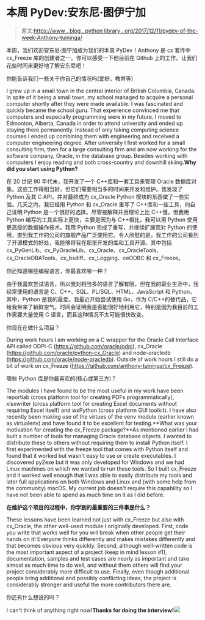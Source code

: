 # 本周 PyDev:安东尼·图伊宁加

> 原文:[https://www . blog . python library . org/2017/12/11/pydev-of-the-week-Anthony-tuininga/](https://www.blog.pythonlibrary.org/2017/12/11/pydev-of-the-week-anthony-tuininga/)

本周，我们欢迎安东尼·图宁加成为我们的本周 PyDev！Anthony 是 cx 套件中 cx_Freeze 库的创建者之一。你可以感受一下他目前在 Github 上的工作。让我们花些时间来更好地了解安东尼吧！

你能告诉我们一些关于你自己的情况吗(爱好、教育等)

I grew up in a small town in the central interior of British Columbia, Canada. In spite of it being a small town, my school managed to acquire a personal computer shortly after they were made available. I was fascinated and quickly became the school guru. That experience convinced me that computers and especially programming were in my future. I moved to Edmonton, Alberta, Canada in order to attend university and ended up staying there permanently. Instead of only taking computing science courses I ended up combining them with engineering and received a computer engineering degree. After university I first worked for a small consulting firm, then for a large consulting firm and am now working for the software company, Oracle, in the database group. Besides working with computers I enjoy reading and both cross-country and downhill skiing.**Why did you start using Python?**

在 20 世纪 90 年代末，我开发了一个 C++库和一套工具来管理 Oracle 数据库对象。这些工作得相当好，但它们需要相当多的时间来开发和维护。我发现了 Python 及其 C API，并对最终成为 cx_Oracle Python 模块的东西做了一些实验。几天之内，我已经用 Python 和 cx_Oracle 重写了 C++库和一些工具，向自己证明 Python 是一个很好的选择。尽管被解释并且理论上比 C++慢，但我用 Python 编写的工具实际上更快，主要是因为与 C++相比，我可以用 Python 使用更高级的数据操作技术。我用 Python 完成了重写，并继续扩展我对 Python 的使用，直到我工作的公司的旗舰产品广泛使用它。令人欣慰的是，我工作的公司看到了开源模式的好处，我能够将我在那里开发的库和工具开源。其中包括 cx_PyGenLib、cx_PyOracleLib、cx_Oracle、cx_OracleTools、cx_OracleDBATools、cx_bsdiff、cx_Logging、ceODBC 和 cx_Freeze。

你还知道哪些编程语言，你最喜欢哪一种？

由于我喜欢尝试语言，所以我对相当多的语言了解有限，但在我的职业生涯中，我经常使用的语言是 C、C++、SQL、PL/SQL、HTML、JavaScript 和 Python。其中，Python 是我的最爱。我最近开始尝试使用 Go，作为 C/C++的替代品，它给我带来了新鲜空气。时间会证明我是否能很好地利用它，特别是因为我目前的工作需要大量使用 C 语言，而且这种情况不太可能很快改变。

你现在在做什么项目？

During work hours I am working on a C wrapper for the Oracle Call Interface API called ODPI-C ([https://github.com/oracle/<wbr>odpi](https://github.com/oracle/odpi)), cx_Oracle ([https://github.com/oracle/<wbr>python-cx_Oracle](https://github.com/oracle/python-cx_Oracle)) and node-oracledb ([https://github.com/oracle/<wbr>node-oracledb](https://github.com/oracle/node-oracledb)). Outside of work hours I still do a bit of work on cx_Freeze ([https://github.com/anthony-<wbr>tuininga/cx_Freeze](https://github.com/anthony-tuininga/cx_Freeze)).

哪些 Python 库是你最喜欢的(核心或第三方)？

The modules I have found to be the most useful in my work have been reportlab (cross platform tool for creating PDFs programmatically), xlsxwriter (cross platform tool for creating Excel documents without requiring Excel itself) and wxPython (cross platform GUI toolkit). I have also recently been making use of the virtues of the venv module (earlier known as virtualenv) and have found it to be excellent for testing.**What was your motivation for creating the cx_Freeze package?**As mentioned earlier I had built a number of tools for managing Oracle database objects. I wanted to distribute these to others without requiring them to install Python itself. I first experimented with the freeze tool that comes with Python itself and found that it worked but wasn't easy to use or create executables. I discovered py2exe but it was only developed for Windows and we had Linux machines on which we wanted to run these tools. So I built cx_Freeze and it worked well enough that I was able to easily distribute my tools and later full applications on both Windows and Linux and (with some help from the community) macOS. My current job doesn't require this capability so I have not been able to spend as much time on it as I did before.

**在维护这个项目的过程中，你学到的最重要的三件事是什么？**

These lessons have been learned not just with cx_Freeze but also with cx_Oracle, the other well-used module I originally developed. First, code you write that works well for you will break when other people get their hands on it! Everyone thinks differently and makes mistakes differently and that becomes obvious very quickly. Second, although well-written code is the most important aspect of a project (keep in mind lesson #1), documentation, samples and test cases are nearly as important and take almost as much time to do well, and without them others will find your project considerably more difficult to use. Finally, even though additional people bring additional and possibly conflicting ideas, the project is considerably stronger and useful the more contributors there are.

你还有什么想说的吗？

I can't think of anything right now!**Thanks for doing the interview!**![](../Images/80fa6adcfc3f64d015030e2a410150ff.png)